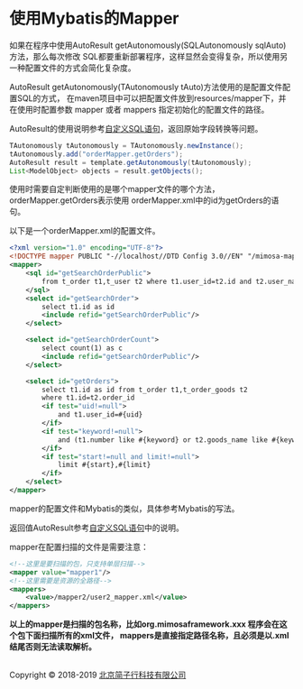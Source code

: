 # 使用Mybatis的Mapper

如果在程序中使用AutoResult getAutonomously(SQLAutonomously sqlAuto)方法，那么每次修改
SQL都要重新部署程序，这样显然会变得复杂，所以使用另一种配置文件的方式会简化复杂度。

AutoResult getAutonomously(TAutonomously tAuto)方法使用的是配置文件配置SQL的方式，
在maven项目中可以把配置文件放到resources/mapper下，并在使用时配置参数 mapper 或者 mappers
指定初始化的配置文件的路径。

AutoResult的使用说明参考[自定义SQL语句](./index.html#custom_sql.md)，返回原始字段转换等问题。

```java
TAutonomously tAutonomously = TAutonomously.newInstance();
tAutonomously.add("orderMapper.getOrders");
AutoResult result = template.getAutonomously(tAutonomously);
List<ModelObject> objects = result.getObjects();
```

使用时需要自定判断使用的是哪个mapper文件的哪个方法，orderMapper.getOrders表示使用
orderMapper.xml中的id为getOrders的语句。

以下是一个orderMapper.xml的配置文件。

```xml
<?xml version="1.0" encoding="UTF-8"?>
<!DOCTYPE mapper PUBLIC "-//localhost//DTD Config 3.0//EN" "/mimosa-mapper.dtd">
<mapper>
    <sql id="getSearchOrderPublic">
        from t_order t1,t_user t2 where t1.user_id=t2.id and t2.user_name=#{userName}
    </sql>
    <select id="getSearchOrder">
        select t1.id as id
        <include refid="getSearchOrderPublic"/>
    </select>

    <select id="getSearchOrderCount">
        select count(1) as c
        <include refid="getSearchOrderPublic"/>
    </select>

    <select id="getOrders">
        select t1.id as id from t_order t1,t_order_goods t2
        where t1.id=t2.order_id
        <if test="uid!=null">
            and t1.user_id=#{uid}
        </if>
        <if test="keyword!=null">
            and (t1.number like #{keyword} or t2.goods_name like #{keyword} or t2.serial_number like #{keyword})
        </if>
        <if test="start!=null and limit!=null">
            limit #{start},#{limit}
        </if>
    </select>
</mapper>

```

mapper的配置文件和Mybatis的类似，具体参考Mybatis的写法。

返回值AutoResult参考[自定义SQL语句](./index.html#custom_sql.md)中的说明。


mapper在配置扫描的文件是需要注意：

```xml
<!--这里是要扫描的包，只支持单层扫描-->
<mapper value="mapper1"/>
<!--这里需要是资源的全路径-->
<mappers>
    <value>/mapper2/user2_mapper.xml</value>
</mappers>
```

**以上的mapper是扫描的包名称，比如org.mimosaframework.xxx 程序会在这个包下面扫描所有的xml文件，
mappers是直接指定路径名称，且必须是以.xml结尾否则无法读取解析。**


## 
Copyright © 2018-2019 [北京简子行科技有限公司](https://www.jianzixing.com.cn)
